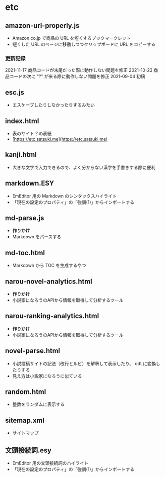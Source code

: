 # etc
## amazon-url-properly.js
* Amazon.co.jp で商品の URL を短くするブックマークレット
* 短くした URL のページに移動しつつクリップボードに URL をコピーする

### 更新記録
2021-11-17 商品コードが末尾だった際に動作しない問題を修正
2021-10-23 商品コードの次に "?" が来る際に動作しない問題を修正
2021-09-04 初稿



## esc.js
* エスケープしたりしなかったりするみたい



## index.html
* 表のサイト？の表紙
* [https://etc.satsuki.me](https://etc.satsuki.me)



## kanji.html
* 大きな文字で入力できるので、よく分からない漢字を手書きする際に便利



## markdown.ESY
* EmEditor 用の Markdown のシンタックスハイライト
* 「現在の設定のプロパティ」の「強調(1)」からインポートする



## md-parse.js
* **作りかけ**
* Markdown をパースする



## md-toc.html
* Markdown から TOC を生成するやつ



## narou-novel-analytics.html
* **作りかけ**
* 小説家になろうのAPIから情報を取得して分析するツール



## narou-ranking-analytics.html
* **作りかけ**
* 小説家になろうのAPIから情報を取得して分析するツール



## novel-parse.html
* 小説投稿サイトの記法（改行とルビ）を解釈して表示したり、 odt に変換したりする
* 見え方は小説家になろうに似ている



## random.html
* 整数をランダムに表示する



## sitemap.xml
* サイトマップ



## 文頭接続詞.esy
* EmEditor 用の文頭接続詞のハイライト
* 「現在の設定のプロパティ」の「強調(1)」からインポートする
